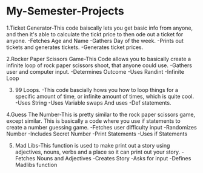 # My-Semester-Projects

1.Ticket Generator-This code baiscally lets you get basic info from anyone, and then it's able to calculate the tickt price to then ode out a ticket for anyone. 
-Fetches Age and Name 
-Gathers Day of the week. 
-Prints out tickets and generates tickets. 
-Generates ticket prices.

2.Rocker Paper Scissors Game-This Code allows you to basically create a infinite loop of rock paper scissors shoot, that anyone could use. 
-Gathers user and computer input.
-Determines Outcome
-Uses Randint 
-Infinite Loop

3. 99 Loops. -This code bascially hows you how to loop things for a specific amount of time, or infinite amount of times, which is quite cool. 
-Uses String 
-Uses Variable swaps And uses 
-Def statements.


4.Guess The Number-This is pretty similar to the rock paper scissors game, except similar. This is basically a code where you use if statements to create a number guessing game. -Fetches user difficulty input 
-Randomizes Number
-Includes Secret Number
-Print Statements
-Uses if Statements

5. Mad Libs-This function is used to make print out a story using adjectives, nouns, verbs and a place so it can print out your story.
   -Fetches Nouns and Adjectives
   -Creates Story
   -Asks for input
   -Defines Madlibs function


